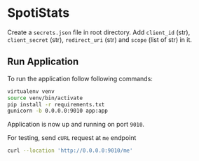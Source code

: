 # SpotiStats

Create a `secrets.json` file in root directory. Add `client_id` (str), `client_secret` (str), `redirect_uri` (str) and `scope` (list of str) in it.

## Run Application

To run the application follow following commands:
```sh
virtualenv venv
source venv/bin/activate
pip install -r requirements.txt
gunicorn -b 0.0.0.0:9010 app:app
```
Application is now up and running on port `9010`.

For testing, send `cURL` request at `me` endpoint
```sh
curl --location 'http://0.0.0.0:9010/me'
```
